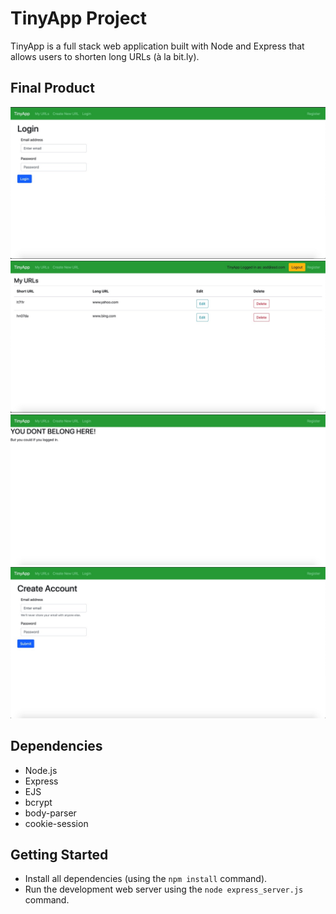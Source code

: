 # TinyApp Project

TinyApp is a full stack web application built with Node and Express that allows users to shorten long URLs (à la bit.ly).

## Final Product

!["Login Page"](/docs/Login-Page.jpg)
!["My URLs"](/docs/My-URLs.jpg)
!["Homepage w/o Login"](/docs/Homepage-Without-Login.jpg)
!["Create Account"](/docs/Create-Account-Page.jpg)

## Dependencies

- Node.js
- Express
- EJS
- bcrypt
- body-parser
- cookie-session

## Getting Started

- Install all dependencies (using the `npm install` command).
- Run the development web server using the `node express_server.js` command.